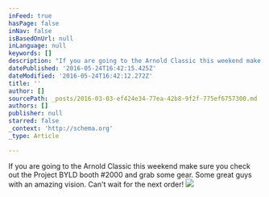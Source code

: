 ```yaml
---
inFeed: true
hasPage: false
inNav: false
isBasedOnUrl: null
inLanguage: null
keywords: []
description: "If you are going to the Arnold Classic this weekend make sure you check out the Project BYLD booth #2000 and grab some gear. Some great guys with an amazing vision. Can't wait for the next order!"
datePublished: '2016-05-24T16:42:15.425Z'
dateModified: '2016-05-24T16:42:12.272Z'
title: ''
author: []
sourcePath: _posts/2016-03-03-ef424e34-77ea-42b8-9f2f-775ef6757300.md
authors: []
publisher: null
starred: false
_context: 'http://schema.org'
_type: Article

---
```

If you are going to the Arnold Classic this weekend make sure you check out the Project BYLD booth \#2000 and grab some gear. Some great guys with an amazing vision. Can't wait for the next order!
![](https://the-grid-user-content.s3-us-west-2.amazonaws.com/638543cf-e645-4769-8036-69089d72b19c.jpg)